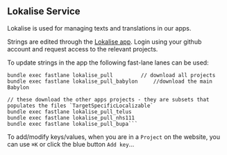 ## Lokalise Service

Lokalise is used for managing texts and translations in our apps.

Strings are edited through the [Lokalise app](https://lokalise.co). 
Login using your github account and request access to the relevant projects.

To update strings in the app the following fast-lane lanes can be used:
```
bundle exec fastlane lokalise_pull         // download all projects
bundle exec fastlane lokalise_pull_babylon     //download the main Babylon

// these download the other apps projects - they are subsets that populates the files `TargetSpecificLocalizable`
bundle exec fastlane lokalise_pull_telus
bundle exec fastlane lokalise_pull_nhs111
bundle exec fastlane lokalise_pull_bupa```
```

To add/modify keys/values, when you are in a `Project` on the website, you can use `⌘K` or click the blue button `Add key`…
